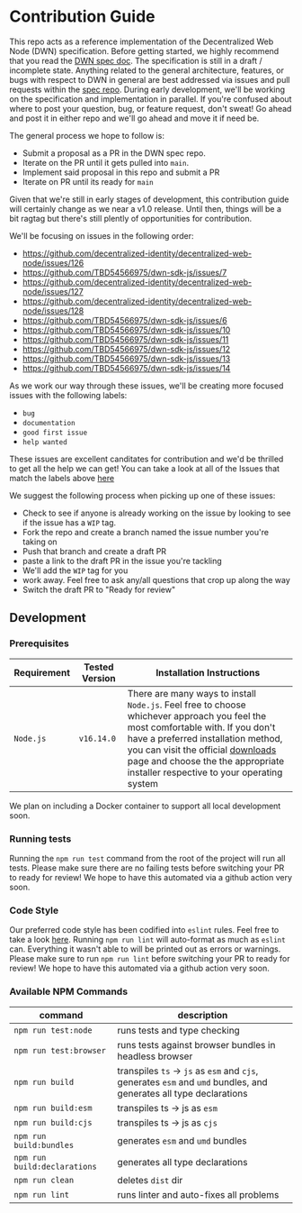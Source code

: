 # Contribution Guide

This repo acts as a reference implementation of the Decentralized Web Node (DWN) specification. Before getting started, we highly recommend that you read the [DWN spec doc](https://identity.foundation/decentralized-web-node/spec/). The specification is still in a draft / incomplete state. Anything related to the general architecture, features, or bugs with respect to DWN in general are best addressed via issues and pull requests within the [spec repo](https://github.com/decentralized-identity/decentralized-web-node). During early development, we'll be working on the specification and implementation in parallel. If you're confused about where to post your question, bug, or feature request, don't sweat! Go ahead and post it in either repo and we'll go ahead and move it if need be.

The general process we hope to follow is:
- Submit a proposal as a PR in the DWN spec repo. 
- Iterate on the PR until it gets pulled into `main`. 
- Implement said proposal in this repo and submit a PR
- Iterate on PR until its ready for `main`

Given that we're still in early stages of development, this contribution guide will certainly change as we near a v1.0 release. Until then, things will be a bit ragtag but there's still plently of opportunities for contribution.

We'll be focusing on issues in the following order:
- https://github.com/decentralized-identity/decentralized-web-node/issues/126
- https://github.com/TBD54566975/dwn-sdk-js/issues/7
- https://github.com/decentralized-identity/decentralized-web-node/issues/127
- https://github.com/decentralized-identity/decentralized-web-node/issues/128
- https://github.com/TBD54566975/dwn-sdk-js/issues/6
- https://github.com/TBD54566975/dwn-sdk-js/issues/10
- https://github.com/TBD54566975/dwn-sdk-js/issues/11
- https://github.com/TBD54566975/dwn-sdk-js/issues/12
- https://github.com/TBD54566975/dwn-sdk-js/issues/13
- https://github.com/TBD54566975/dwn-sdk-js/issues/14

As we work our way through these issues, we'll be creating more focused issues with the following labels:
- `bug`
- `documentation`
- `good first issue`
- `help wanted`

These issues are excellent canditates for contribution and we'd be thrilled to get all the help we can get! You can take a look at all of the Issues that match the labels above [here](https://github.com/TBD54566975/dwn-sdk-js/issues?q=is%3Aopen+label%3A%22help+wanted%22%2C%22good+first+issue%22%2C%22documentation%22%2C%22bug%22+)

We suggest the following process when picking up one of these issues:
- Check to see if anyone is already working on the issue by looking to see if the issue has a `WIP` tag. 
- Fork the repo and create a branch named the issue number you're taking on
- Push that branch and create a draft PR
- paste a link to the draft PR in the issue you're tackling
- We'll add the `WIP` tag for you
- work away. Feel free to ask any/all questions that crop up along the way
- Switch the draft PR to "Ready for review"
## Development
### Prerequisites

| Requirement | Tested Version | Installation Instructions |
| ----------- | -------------- | ------------------------- |
| `Node.js`        | `v16.14.0`            | There are many ways to install `Node.js`. Feel free to choose whichever approach you feel the most comfortable with. If you don't have a preferred installation method, you can visit the official [downloads](https://nodejs.org/en/download/) page and choose the the appropriate installer respective to your operating system |

We plan on including a Docker container to support all local development soon.
### Running tests
Running the `npm run test` command from the root of the project will run all tests. Please make sure there are no failing tests before switching your PR to ready for review! We hope to have this automated via a github action very soon.
### Code Style
Our preferred code style has been codified into `eslint` rules. Feel free to take a look [here](./.eslintrc.cjs). Running `npm run lint` will auto-format as much as `eslint` can. Everything it wasn't able to will be printed out as errors or warnings. Please make sure to run `npm run lint` before switching your PR to ready for review! We hope to have this automated via a github action very soon.
### Available NPM Commands
| command                      | description                                                                                                        |
| ---------------------------- | ------------------------------------------------------------------------------------------------------------------ |
| `npm run test:node`               | runs tests and type checking                                                                                  |
| `npm run test:browser`               | runs tests against browser bundles in headless browser                                                     |
| `npm run build`              | transpiles `ts` -> `js` as `esm` and `cjs`, generates `esm` and `umd` bundles, and generates all type declarations |
| `npm run build:esm`          | transpiles ts -> js as `esm`                                                                                       |
| `npm run build:cjs`          | transpiles ts -> js as `cjs`                                                                                       |
| `npm run build:bundles`      | generates `esm` and `umd` bundles                                                                                  |
| `npm run build:declarations` | generates all type declarations                                                                                    |
| `npm run clean`              | deletes `dist` dir                                                                                                 |
| `npm run lint`               | runs linter and auto-fixes all problems                                                                            |